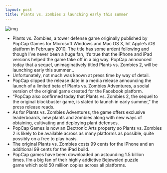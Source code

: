 ```yaml
---
layout: post
title: Plants vs. Zombies 2 launching early this summer
---
```

![img](http://media.idownloadblog.com/wp-content/uploads/2013/03/Plants-vs-Zombies-iPad-screenshot-001.jpg)
* Plants vs. Zombies, a tower defense game originally published by PopCap Games for Microsoft Windows and Mac OS X, hit Apple’s iOS platform in February 2010. The title has some ardent following and though I’ve never been a huge fan, it’s true that the iPhone and iPad versions helped the game take off in a big way. PopCap announced today that a sequel, unimaginatively titled Plants vs. Zombies 2, will be launching early this summer…
* Unfortunately, not much was known at press time by way of detail.
* PopCap slipped the release date in a media release announcing the launch of a limited beta of Plants vs. Zombies Adventures, a social version of the original game created for the Facebook platform.
* “PopCap also confirmed today that Plants vs. Zombies 2, the sequel to the original blockbuster game, is slated to launch in early summer,” the press release reads.
* As for Plants vs. Zombies Adventures, the game offers exclusive leaderboards, new plants and zombies along with new ways of obtaining, cultivating and deploying plant defenses.
* PopCap Games is now an Electronic Arts property so Plants vs. Zombies 2 is likely to be available across as many platforms as possible, quite possibly on a free to play basis.
* The original Plants vs. Zombies costs 99 cents for the iPhone and an additional 99 cents for the iPad build.
* PopCap games have been downloaded an astounding 1.5 billion times. I’m a big fan of their highly addictive Bejeweled puzzle game which sold 50 million copies across all platforms.

